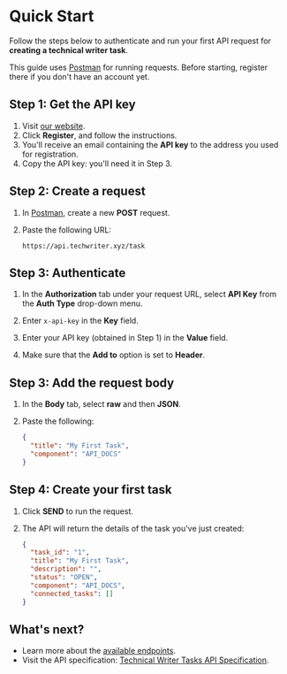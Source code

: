 # Quick Start

Follow the steps below to authenticate and run your first API request for **creating a technical writer task**.

This guide uses [Postman](https://web.postman.co) for running requests. Before starting, register there if you don't have an account yet.

## Step 1: Get the API key

1. Visit [our website]().
2. Click **Register**, and follow the instructions.
3. You'll receive an email containing the **API key** to the address you used for registration.
4. Copy the API key: you'll need it in Step 3.

## Step 2: Create a request

1. In [Postman](https://web.postman.co), create a new **POST** request.

2. Paste the following URL:

    ```
    https://api.techwriter.xyz/task
    ```
## Step 3: Authenticate

1. In the **Authorization** tab under your request URL, select **API Key** from the **Auth Type** drop-down menu.

2. Enter `x-api-key` in the **Key** field.

3. Enter your API key (obtained in Step 1) in the **Value** field.

4. Make sure that the **Add to** option is set to **Header**.

## Step 3: Add the request body

1. In the **Body** tab, select **raw** and then **JSON**.

2. Paste the following:

    ```json
    {
      "title": "My First Task",
      "component": "API_DOCS"
    }
    ```
## Step 4: Create your first task

1. Click **SEND** to run the request.

2. The API will return the details of the task you've just created:

    ```json
    {
      "task_id": "1",
      "title": "My First Task",
      "description": "",
      "status": "OPEN",
      "component": "API_DOCS",
      "connected_tasks": []
    }
    ```
## What's next?

- Learn more about the [available endpoints](04-endpoints.md).
- Visit the API specification: [Technical Writer Tasks API Specification](06-open-api-spec.yaml).